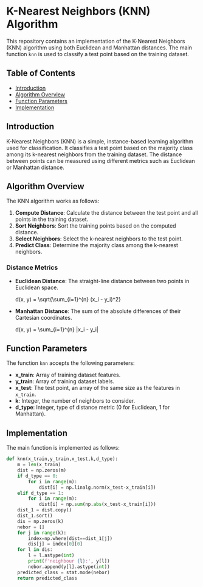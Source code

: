 # K-Nearest Neighbors (KNN) Algorithm

This repository contains an implementation of the K-Nearest Neighbors (KNN) algorithm using both Euclidean and Manhattan distances. The main function `knn` is used to classify a test point based on the training dataset.

## Table of Contents
- [Introduction](#introduction)
- [Algorithm Overview](#algorithm-overview)
- [Function Parameters](#functiona-parameters)
- [Implementation](#implementation)

## Introduction

K-Nearest Neighbors (KNN) is a simple, instance-based learning algorithm used for classification. It classifies a test point based on the majority class among its k-nearest neighbors from the training dataset. The distance between points can be measured using different metrics such as Euclidean or Manhattan distance.

## Algorithm Overview

The KNN algorithm works as follows:
1. **Compute Distance**: Calculate the distance between the test point and all points in the training dataset.
2. **Sort Neighbors**: Sort the training points based on the computed distance.
3. **Select Neighbors**: Select the k-nearest neighbors to the test point.
4. **Predict Class**: Determine the majority class among the k-nearest neighbors.

### Distance Metrics
- **Euclidean Distance**: The straight-line distance between two points in Euclidean space.
  
  d(x, y) = \sqrt{\sum_{i=1}^{n} (x_i - y_i)^2}
  
- **Manhattan Distance**: The sum of the absolute differences of their Cartesian coordinates.

  d(x, y) = \sum_{i=1}^{n} |x_i - y_i|


## Function Parameters

The function `knn` accepts the following parameters:
- **x_train**: Array of training dataset features.
- **y_train**: Array of training dataset labels.
- **x_test**: The test point, an array of the same size as the features in `x_train`.
- **k**: Integer, the number of neighbors to consider.
- **d_type**: Integer, type of distance metric (0 for Euclidean, 1 for Manhattan).

## Implementation

The main function is implemented as follows:

```python
def knn(x_train,y_train,x_test,k,d_type):
    m = len(x_train)
    dist = np.zeros(m)
    if d_type == 0: 
        for i in range(m):
            dist[i] = np.linalg.norm(x_test-x_train[i])
    elif d_type == 1:
        for i in range(m):
            dist[i] = np.sum(np.abs(x_test-x_train[i]))
    dist_1 = dist.copy()
    dist_1.sort()
    dis = np.zeros(k)
    nebor = []
    for j in range(k):
        index=np.where(dist==dist_1[j])
        dis[j] = index[0][0]
    for l in dis:
        l = l.astype(int)
        print(f'neighbour {l}:', y[l])
        nebor.append(y[l].astype(int))
    predicted_class = stat.mode(nebor)
    return predicted_class
```
